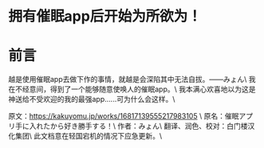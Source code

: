# 拥有催眠app后开始为所欲为！
前言
===========================================================================
越是使用催眠app去做下作的事情，就越是会深陷其中无法自拔。——みょん\\
我在不经意间，得到了一个能够随意使唤人的催眠app。\\
我本满心欢喜地以为这是神送给不受欢迎的我的最强app......可为什么会这样。\\

原文：https://kakuyomu.jp/works/16817139555217983105 \\
原名：催眠アプリ手に入れたから好き勝手する！\\
作者：みょん\\
翻译、润色、校对：白门楼汉化集团\\
此文档意在轻国宕机的情况下应急更新。\\

